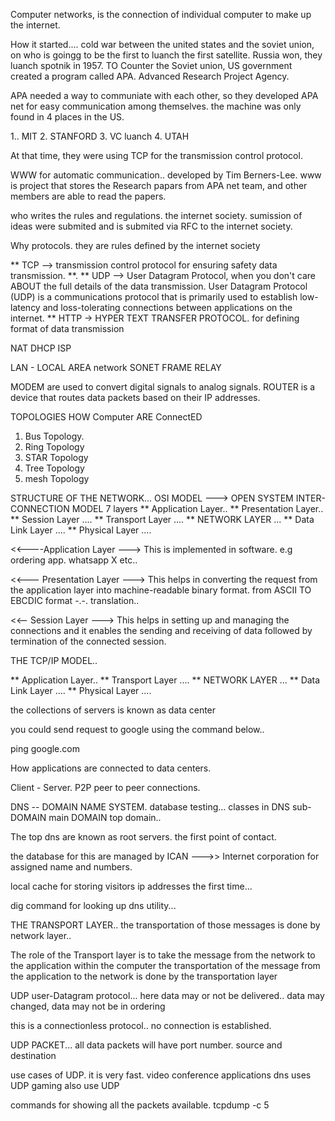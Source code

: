 Computer networks, is the connection of individual computer to make up the internet.

How it started....
cold war between the united states and the soviet union, on who is goingg to be the first to luanch the first satellite.
Russia won, they luanch spotnik in 1957.
TO Counter the Soviet union, US government created a program called APA.
Advanced Research Project Agency.

APA needed a way to communiate with each other, so they developed APA net for easy communication among themselves.
the machine was only found in 4 places in the US.

1.. MIT 2. STANFORD 3. VC luanch 4. UTAH

At that time, they were using TCP for the transmission control protocol.

WWW for automatic communication.. developed by Tim Berners-Lee.
www is project that stores the Research papars from APA net team, and other members are able to read the papers.

who writes the rules and regulations. the internet society.
sumission of ideas were submited and is submited via RFC to the internet society.

Why protocols. they are rules defined by the internet society

** TCP --> transmission control protocol for ensuring safety data transmission. **.
** UDP --> User Datagram Protocol, when you don't care ABOUT the full details of the data transmission.
User Datagram Protocol (UDP) is a communications protocol that is primarily used to establish low-latency and loss-tolerating connections between applications on the internet.
** HTTP -> HYPER TEXT TRANSFER PROTOCOL. for defining format of data transmission

NAT
DHCP
ISP

LAN - LOCAL AREA network
SONET
FRAME RELAY

MODEM are used to convert digital signals to analog signals.
ROUTER is a device that routes data packets based on their IP addresses.

TOPOLOGIES HOW Computer ARE ConnectED

1. Bus Topology.
2. Ring Topology
3. STAR Topology
4. Tree Topology
5. mesh Topology

STRUCTURE OF THE NETWORK...
OSI MODEL ---> OPEN SYSTEM INTER-CONNECTION MODEL
7 layers
** Application Layer..
** Presentation Layer..
** Session Layer ....
** Transport Layer ....
** NETWORK LAYER ...
** Data Link Layer ....
\*\* Physical Layer ....

<<----Application Layer --->
This is implemented in software. e.g ordering app. whatsapp X etc..

<<--- Presentation Layer --->
This helps in converting the request from the application layer into machine-readable binary format.
from ASCII TO EBCDIC format -.-. translation..

<<-- Session Layer --->
This helps in setting up and managing the connections and it enables the sending and receiving of data followed by termination of the connected session.

THE TCP/IP MODEL..

** Application Layer..
** Transport Layer ....
** NETWORK LAYER ...
** Data Link Layer ....
\*\* Physical Layer ....

the collections of servers is known as data center

you could send request to google using the command below..

ping google.com

How applications are connected to data centers.

Client - Server.
P2P peer to peer connections.

DNS -- DOMAIN NAME SYSTEM.
database testing...
classes in DNS
sub-DOMAIN
main DOMAIN
top domain..

The top dns are known as root servers. the first point of contact.

the database for this are managed by ICAN --->> Internet corporation for assigned name and numbers.

local cache for storing visitors ip addresses the first time...

dig command for looking up dns utility...

THE TRANSPORT LAYER..
the transportation of those messages is done by network layer..

The role of the Transport layer is to take the message from the network to the application
within the computer the transportation of the message from the application to the network is done by the transportation layer

UDP user-Datagram protocol... here data may or not be delivered..
data may changed, data may not be in ordering

this is a connectionless protocol.. no connection is established.

UDP PACKET... all data packets will have port number. source and destination

use cases of UDP.
it is very fast.
video conference applications
dns uses UDP
gaming also use UDP

commands for showing all the packets available.
tcpdump -c 5
